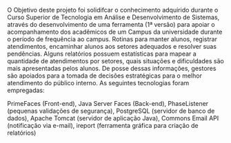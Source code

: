 O Objetivo deste projeto foi solidifcar o conhecimento adquirido durante o Curso Superior de Tecnologia em Análise e Desenvolvimento de Sistemas, através do desenvolvimento de uma ferramenta (1ª versão) para apoiar o acompanhamento dos acadêmicos de um Campus da universidade durante o período de frequência ao campus. Rotinas para manter alunos, registrar atendimentos, encaminhar alunos aos setores adequados e resolver suas pendências. Alguns relatórios possuem estatísticas para mapear a quantidade de atendimentos por setores, quais situações e dificuldades são mais apresentadas pelos alunos. De posse dessas informações, gestores são apoiados para a tomada de decisões estratégicas para o melhor atendimento do público interno.
As seguintes tecnologias foram empregadas:

PrimeFaces (Front-end),
Java Server Faces (Back-end),
PhaseListener (pequenas validações de segurança),
PostgreSQL (servidor de banco de dados),
Apache Tomcat (servidor de aplicação Java),
Commons Email API (notificação via e-mail),
ireport (ferramenta gráfica para criação de relatórios)

